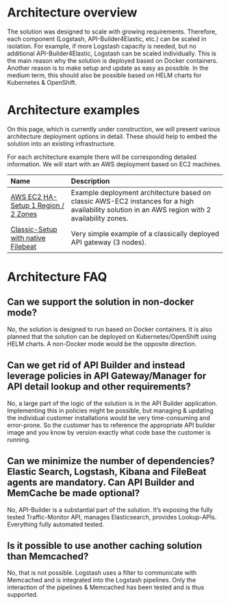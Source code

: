 # Architecture overview

The solution was designed to scale with growing requirements. Therefore, each component (Logstash, API-Builder4Elastic, etc.) can be scaled in isolation. For example, if more Logstash capacity is needed, but no additional API-Builder4Elastic, Logstash can be scaled individually. This is the main reason why the solution is deployed based on Docker containers.
Another reason is to make setup and update as easy as possible. In the medium term, this should also be possible based on HELM charts for Kubernetes & OpenShift.

# Architecture examples

On this page, which is currently under construction, we will present various architecture deployment options in detail. 
These should help to embed the solution into an existing infrastructure. 


For each architecture example there will be corresponding detailed information. We will start with an AWS deployment based on EC2 machines.

| Name       | Description               |  
| :---          | :---                 | 
| [AWS EC2 HA-Setup 1 Region / 2 Zones](aws-ec2-ha-one-region-2-zones)|Example deployment architecture based on classic AWS-EC2 instances for a high availability solution in an AWS region with 2 availability zones.|
| [Classic-Setup with native Filebeat](classic-simple-filebeat-native)|Very simple example of a classically deployed API gateway (3 nodes).|

# Architecture FAQ

## Can we support the solution in non-docker mode? 

No, the solution is designed to run based on Docker containers. It is also planned that the solution can be deployed on Kubernetes/OpenShift using HELM charts. A non-Docker mode would be the opposite direction.

## Can we get rid of API Builder and instead leverage policies in API Gateway/Manager for API detail lookup and other requirements?

No, a large part of the logic of the solution is in the API Builder application. Implementing this in policies might be possible, but managing & updating the individual customer installations would be very time-consuming and error-prone. So the customer has to reference the appropriate API builder image and you know by version exactly what code base the customer is running.

## Can we minimize the number of dependencies? Elastic Search, Logstash, Kibana and FileBeat agents are mandatory. Can API Builder and MemCache be made optional?

No, API-Builder is a substantial part of the solution. It’s exposing the fully tested Traffic-Monitor API, manages Elasticsearch, provides Lookup-APIs. Everything fully automated tested.

## Is it possible to use another caching solution than Memcached?

No, that is not possible. Logstash uses a filter to communicate with Memcached and is integrated into the Logstash pipelines. Only the interaction of the pipelines & Memcached has been tested and is thus supported.